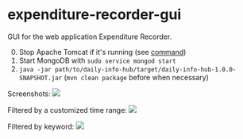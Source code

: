# expenditure-recorder-gui
GUI for the web application Expenditure Recorder.

0. Stop Apache Tomcat if it's running (see [command](https://github.com/YuKitAs/tech-note/blob/a02679c7ec2e2c412653da960fb2946d717457d0/service-config/run-and-test-tomcat-on-ubuntu.md))
1. Start MongoDB with `sudo service mongod start`
2. `java -jar path/to/daily-info-hub/target/daily-info-hub-1.0.0-SNAPSHOT.jar` (`mvn clean package` before when necessary)

Screenshots:
![](../master/screenshots/expenditure-recorder-gui-all.png?raw=true)

Filtered by a customized time range:
![](../master/screenshots/expenditure-recorder-gui-custom-range.png?raw=true)

Filtered by keyword:
![](../master/screenshots/expenditure-recorder-gui-keyword.png?raw=true)
